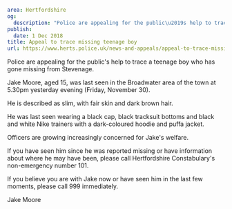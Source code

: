 ```yaml
area: Hertfordshire
og:
  description: "Police are appealing for the public\u2019s help to trace a teenage boy who has gone missing from Stevenage."
publish:
  date: 1 Dec 2018
title: Appeal to trace missing teenage boy
url: https://www.herts.police.uk/news-and-appeals/appeal-to-trace-missing-teenage-boy-stevenage-2169
```

Police are appealing for the public's help to trace a teenage boy who has gone missing from Stevenage.

Jake Moore, aged 15, was last seen in the Broadwater area of the town at 5.30pm yesterday evening (Friday, November 30).

He is described as slim, with fair skin and dark brown hair.

He was last seen wearing a black cap, black tracksuit bottoms and black and white Nike trainers with a dark-coloured hoodie and puffa jacket.

Officers are growing increasingly concerned for Jake's welfare.

If you have seen him since he was reported missing or have information about where he may have been, please call Hertfordshire Constabulary's non-emergency number 101.

If you believe you are with Jake now or have seen him in the last few moments, please call 999 immediately.

Jake Moore
